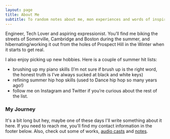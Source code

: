 ```yaml
---
layout: page
title: About Me
subtitle: To random notes about me, mon experiences and words of inspiration
---
```


Engineer, Tech Lover and aspiring expressionist. You’ll find me biking the streets of Somerville, Cambridge and Boston during the summer, and hibernating/working it out from the holes of Prospect Hill in the Winter when it starts to get real.

I also enjoy picking up new hobbies. Here is a couple of summer hit lists:

- brushing up my piano skills (I’m not sure if brush up is the right word, the honest truth is I’ve always sucked at black and white keys) 
- refining summer hip hop skills (used to Dance hip hop so many years ago!) 
- follow me on Instagram and Twitter if you’re curious about the rest of the list.

### My Journey

It's a bit long but hey, maybe one of these days I'll write something about it here. If you need to reach me, you'll find my contact information in the footer below.
Also, check out some of works, [audio casts](https://soundcloud.com/kuvie/k3-ke-mi) and [notes](http://obanko01.github.io/).